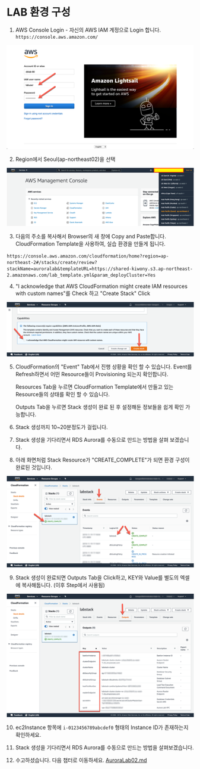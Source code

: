 # LAB 환경 구성

1. AWS Console Login - 자신의 AWS IAM 계정으로 Login 합니다.
   `https://console.aws.amazon.com/`

<kbd> ![GitHub Logo](images/1.png) </kbd>

2. Region에서 Seoul(ap-northeast02)을 선택

<kbd> ![GitHub Logo](images/2.png) </kbd>

3. 다음의 주소를 복사해서 Browser의 새 창에 Copy and Paste합니다. CloudFormation Template을 사용하여, 실습 환경을 만들게 됩니다.

`https://console.aws.amazon.com/cloudformation/home?region=ap-northeast-2#/stacks/create/review?stackName=auroralab&templateURL=https://shared-kiwony.s3.ap-northeast-2.amazonaws.com/lab_template.yml&param_deployCluster=Yes`

4. "I acknowledge that AWS CloudFormation might create IAM resources with custom names"를 Check 하고 "Create Stack" Click

<kbd> ![GitHub Logo](images/3.png) </kbd>

5. CloudFormation의 "Event" Tab에서 진행 상황을 확인 할 수 있습니다. Event를 Refresh하면서 어떤 Resource들이 Provisioning 되는지 확인합니다.

   Resources Tab을 누르면 CloudFormation Template에서 만들고 있는 Resource들의 상태를 확인 할 수 있습니다.

   Outputs Tab을 누르면 Stack 생성이 완료 된 후 설정해둔 정보들을 쉽게 확인 가능합니다.

6. Stack 생성까지 10~20분정도가 걸립니다.

7. Stack 생성을 기다리면서 RDS Aurora를 수동으로 만드는 방법을 살펴 보겠습니다.

8. 아래 화면처럼 Stack Resource가 "CREATE_COMPLETE"가 되면 환경 구성이 완료된 것입니다.

<kbd> ![GitHub Logo](images/4.png) </kbd>

9.  Stack 생성이 완료되면 Outputs Tab을 Click하고, KEY와 Value를 별도의 엑셀에 복사해둡니다. (이후 Step에서 사용됨)

<kbd> ![GitHub Logo](images/5.png) </kbd>

10. ec2Instance 항목에 `i-0123456789abcdef0` 형태의 Instance ID가 존재하는지 확인하세요.

11. Stack 생성을 기다리면서 RDS Aurora를 수동으로 만드는 방법을 살펴보겠습니다.

12. 수고하셨습니다. 다음 챕터로 이동하세요. [AuroraLab02.md](AuroraLab02.md)
